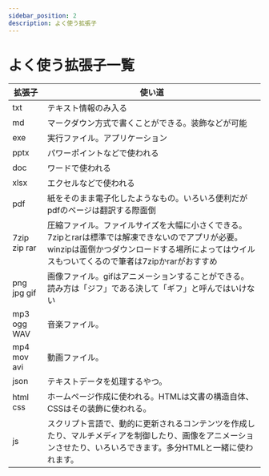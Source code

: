 ```yaml
---
sidebar_position: 2
description: よく使う拡張子
---
```


# よく使う拡張子一覧
| 拡張子 | 使い道 |
| - | - |
| txt | テキスト情報のみ入る |
| md | マークダウン方式で書くことができる。装飾などが可能 |
| exe | 実行ファイル。アプリケーション |
| pptx | パワーポイントなどで使われる |
| doc | ワードで使われる |
| xlsx | エクセルなどで使われる |
| pdf | 紙をそのまま電子化したようなもの。いろいろ便利だがpdfのページは翻訳する際面倒 |
| 7zip zip rar | 圧縮ファイル。ファイルサイズを大幅に小さくできる。7zipとrarは標準では解凍できないのでアプリが必要。winzipは面倒かつダウンロードする場所によってはウイルスもついてくるので筆者は7zipかrarがおすすめ |
| png jpg gif | 画像ファイル。gifはアニメーションすることができる。読み方は「ジフ」である決して「ギフ」と呼んではいけない |
| mp3 ogg WAV | 音楽ファイル。 |
| mp4 mov avi | 動画ファイル。 |
| json | テキストデータを処理するやつ。 |
| html css | ホームページ作成に使われる。HTMLは文書の構造自体、CSSはその装飾に使われる。 |
| js | スクリプト言語で、動的に更新されるコンテンツを作成したり、マルチメディアを制御したり、画像をアニメーションさせたり、いろいろできます。多分HTMLと一緒に使われます。 |
